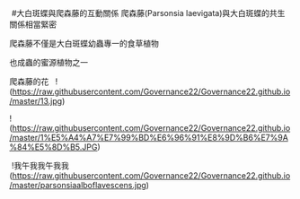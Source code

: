  #大白斑蝶與爬森藤的互動關係
爬森藤(Parsonsia laevigata)與大白斑蝶的共生關係相當緊密

爬森藤不僅是大白斑蝶幼蟲專一的食草植物

也成蟲的蜜源植物之一






爬森藤的花
 
!(https://raw.githubusercontent.com/Governance22/Governance22.github.io/master/13.jpg)





!(https://raw.githubusercontent.com/Governance22/Governance22.github.io/master/1%E5%A4%A7%E7%99%BD%E6%96%91%E8%9D%B6%E7%9A%84%E5%8D%B5.JPG)





 !我午我我午我我 (https://raw.githubusercontent.com/Governance22/Governance22.github.io/master/parsonsiaalboflavescens.jpg)
